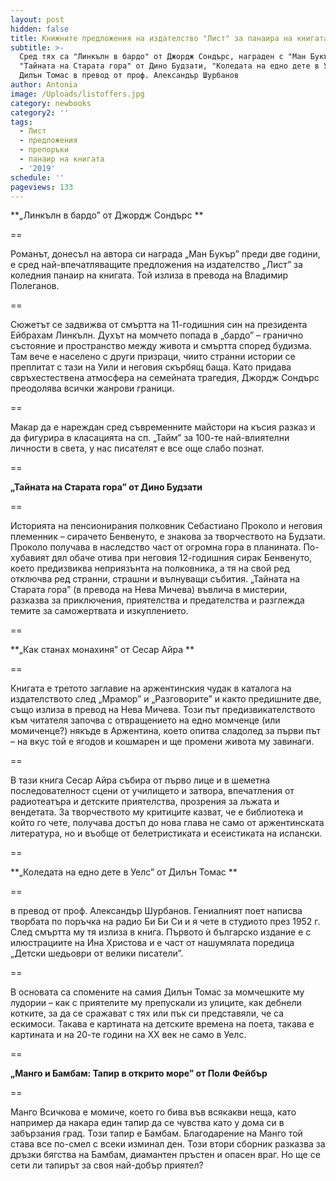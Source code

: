 ```yaml
---
layout: post
hidden: false
title: Книжните предложения на издателство "Лист" за панаира на книгата 2019
subtitle: >-
  Сред тях са "Линкълн в бардо" от Джордж Сондърс, награден с "Ман Букър",
  "Тайната на Старата гора" от Дино Будзати, "Коледата на едно дете в Уелс" от
  Дилън Томас в превод от проф. Александър Шурбанов 
author: Antonia
image: /Uploads/listoffers.jpg
category: newbooks
category2: ''
tags:
  - Лист
  - предложения
  - препоръки
  - панаир на книгата
  - '2019'
schedule: ''
pageviews: 133
---
```

**„Линкълн в бардо” от Джордж Сондърс **

\==

Романът, донесъл на автора си награда „Ман Букър” преди две години, е сред най-впечатляващите предложения на издателство „Лист” за коледния панаир на книгата. Той излиза в превода на Владимир Полеганов.

\==

Сюжетът се задвижва от смъртта на 11-годишния син на президента Ейбрахам Линкълн. Духът на момчето попада в „бардо” – гранично състояние и пространство между живота и смъртта според будизма. Там вече е населено с други призраци, чиито странни истории се преплитат с тази на Уили и неговия скърбящ баща. Като придава свръхестествена атмосфера на семейната трагедия, Джордж Сондърс преодолява всички жанрови граници. 

\==

Макар да е нареждан сред съвременните майстори на късия разказ и да фигурира в класацията на сп. „Тайм” за 100-те най-влиятелни личности в света, у нас писателят е все още слабо познат. 

\==

**„Тайната на Старата гора” от Дино Будзати**

\==

Историята на пенсионирания полковник Себастиано Проколо и неговия племенник – сирачето Бенвенуто, е знакова за творчеството на Будзати. Проколо получава в наследство част от огромна гора в планината. По-хубавият дял обаче отива при неговия 12-годишния сирак Бенвенуто, което предизвиква неприязънта на полковника, а тя на свой ред отключва ред странни, страшни и вълнуващи събития. „Тайната на Старата гора” (в превода на Нева Мичева) въвлича в мистерии, разказва за приключения, приятелства и предателства и разглежда темите за саможертвата и изкуплението.

\==

**„Как станах монахиня” от Сесар Айра **

\==

Книгата е третото заглавие на аржентинския чудак в каталога на издателството след „Мрамор” и „Разговорите” и както предишните две, също излиза в превод на Нева Мичева. Този път предизвикателството към читателя започва с отвращението на едно момченце (или момиченце?) някъде в Аржентина, което опитва сладолед за първи път – на вкус той е ягодов и кошмарен и ще промени живота му завинаги. 

\==

В тази книга Сесар Айра събира от първо лице и в шеметна последователност сцени от училището и затвора, впечатления от радиотеатъра и детските приятелства, прозрения за лъжата и вендетата. За творчеството му критиците казват, че е библиотека и който го чете, получава достъп до нова глава не само от аржентинската литература, но и въобще от белетристиката и есеистиката на испански. 

\==

**„Коледата на едно дете в Уелс” от Дилън Томас **

\==

в превод от проф. Александър Шурбанов. Гениалният поет написва творбата по поръчка на радио Би Би Си и я чете в студиото през 1952 г. След смъртта му тя излиза в книга. Първото ѝ българско издание е с илюстрациите на Ина Христова и е част от нашумялата поредица „Детски шедьоври от велики писатели”. 

\==

В основата са спомените на самия Дилън Томас за момчешките му лудории – как с приятелите му препускали из улиците, как дебнели котките, за да се сражават с тях или пък си представяли, че са ескимоси. Такава е картината на детските времена на поета, такава е картината и на 20-те години на ХХ век не само в Уелс.

\==

**„Манго и Бамбам: Тапир в открито море” от Поли Фейбър**

\==

Манго Всичкова е момиче, което го бива във всякакви неща, като например да накара един тапир да се чувства като у дома си в забързания град. Този тапир е Бамбам. Благодарение на Манго той става все по-смел с всеки изминал ден. Този втори сборник разказва за дръзки бягства на Бамбам, диамантен пръстен и опасен враг. Но ще се сети ли тапирът за своя най-добър приятел?
